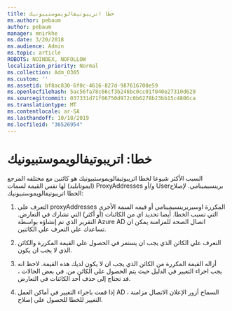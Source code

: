 ```yaml
---
title: خطا اتريبوتيفالويموستبيونيك
ms.author: pebaum
author: pebaum
manager: mnirkhe
ms.date: 3/20/2018
ms.audience: Admin
ms.topic: article
ROBOTS: NOINDEX, NOFOLLOW
localization_priority: Normal
ms.collection: Adm_O365
ms.custom: ''
ms.assetid: bf8ac830-6f0c-4616-827d-987616700e59
ms.openlocfilehash: 5ac56fa78c66cf3b246bc0cc01f040e27310d629
ms.sourcegitcommit: 037331d71f06750d972c0b6278b23bb15c4806ca
ms.translationtype: MT
ms.contentlocale: ar-SA
ms.lasthandoff: 10/18/2019
ms.locfileid: "36526954"
---
```

# <a name="error-attributevaluemustbeunique"></a>خطا: اتريبوتيفالويموستبيونيك

السبب الأكثر شيوعا لخطا اتريبوتيفالويموستبيونيك هو كائنين مع مختلفه المرجع (ايموتابليد) لها نفس القيمة لسمات ProxyAddresses و/أو Userبرينسيمينامي. لإصلاح الخطا اتريبوتيفالويموستبيونيك:
  
1. التعرف علي proxyAddresses المكررة اوسيربرينسيمينامي أو قيمه السمة الأخرى التي تسبب الخطا. أيضا تحديد اي من الكائنات (أو أكثر) التي تشارك في التعارض. التقرير الذي تم إنشاؤه بواسطة Azure AD اتصال الصحة للمزامنة يمكن ان تساعدك علي التعرف علي الكائنين.
    
2. التعرف علي الكائن الذي يجب ان يستمر في الحصول علي القيمة المكررة والكائن الذي لا يجب ان يكون.
    
3. أزاله القيمة المكررة من الكائن الذي يجب ان لا يكون لديك هذه القيمة. لاحظ انه يجب اجراء التغيير في الدليل حيث يتم الحصول علي الكائن من. في بعض الحالات ، قد تحتاج إلى حذف أحد الكائنات في التعارض.
    
4. إذا قمت باجراء التغيير في أماكن العمل AD ، السماح أزور الإعلان الاتصال مزامنة التغيير للخطا للحصول علي إصلاح.
    

